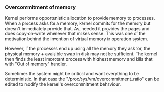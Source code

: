 ### Overcommitment of memory

Kernel performs opportunistic allocation to provide memory to processes. When a process asks for a memory, kernel commits for the memory but doesn't immediately provide that. As, needed it provides the pages and does copy-on-write whenever that makes sense. This was one of the motivation behind the invention of virtual memory in operation system.

However, if the processes end up using all the memory they ask for, the physical memory + avaialble swap in disk may not be sufficient. The kernel then finds the least improtant process with highest memory and kills that with "Out of memory" handler. 

Sometimes the system might be critical and want everything to be deterministic. In that case the "/proc/sys/vm/overcommitment_ratio" can be edited to modify the kernel's overcommitment behaviour. 